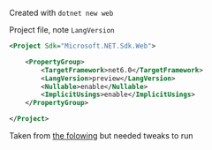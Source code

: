 ﻿Created with `dotnet new web`

Project file, note `LangVersion`

```xml
<Project Sdk="Microsoft.NET.Sdk.Web">

	<PropertyGroup>
		<TargetFramework>net6.0</TargetFramework>
		<LangVersion>preview</LangVersion>
		<Nullable>enable</Nullable>
		<ImplicitUsings>enable</ImplicitUsings>
	</PropertyGroup>

</Project>
```

Taken from [the folowing](https://github.com/dotnet-labs/Minimal-URL-Shortener) but needed tweaks to run



